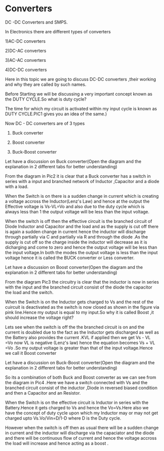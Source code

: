 # Converters
DC -DC  Converters and SMPS.

In Electronics there are different types of converters 

1)AC-DC converters 

2)DC-AC converters

3)AC-AC converters

4)DC-DC converters

Here in this topic we are going to discuss DC-DC converters ,their working and why they are called by such names.

Before Starting we will be discussing a very important concept known as the DUTY CYCLE.So what is duty cycle?

The time for which my circuit is activated within my input cycle is known as DUTY CYCLE.PIC1 gives you an idea of the same.)

Now DC - DC converters are of 3 types 

1) Buck converter

2) Boost converter

3) Buck-Boost converter

Let have a discussion on Buck converter(Open the diagram and the explanation in 2 different tabs for better understanding)

From the diagram in Pic2 it is clear that a Buck converter has a switch in series with a input and branched network of Inductor ,Capacitor and a diode with a load.

When the Switch is on there is a sudden change in current which is creating a voltage accross the Inductor(Lenz's Law) and hence at the output the Effective voltage is Vs-VL=Vo and also due to the duty cycle which is always less than 1 the output voltage will be less than the input voltage.

When the switch is off then the effective circuit is the branched circuit of Diode Inductor and Capacitor and the load and as the supply is cut off there is again a sudden change in current hence the inductor will discharge through partially via C and partially via R and through the diode .As the supply is cut off so the charge inside the inductor will decrease as it is dicharging and come to zero and hence the output voltage will be less than the input voltage.In both the modes the output voltage is less than the input voltage hence it is called the BUCK converter or Less converter.

Let have a discussion on Boost converter(Open the diagram and the explanation in 2 different tabs for better understanding)

From the diagram Pic3 the circuitry is clear that the inductor is now in series with the input and the branched circuit consist of the diode the capacitor the load and the switch.

When the Switch is on the Inductor gets charged to Vs and the rest of the cuircuit is deactivated as the switch is now closed as shown in the figure via pink line.Hence my output is equal to my input.So why it is called Boost ,it should increase the voltage right?

Lets see when the switch is off the the branched circuit is on and the current is doubled due to the fact as the Inductor gets discharged as well as the Battery also provides the current .KVL if applied then we get Vs - VL =Vo now VL is negative (Lenz's law) hence the equation becomes Vs + VL =Vo .So my output voltage is greater than that of the input voltage.Hence we call it Boost converter


Let have a discussion on Buck-Boost converter(Open the diagram and the explanation in 2 different tabs for better understanding)

So its a combination of both Buck and Boost converter as we can see from the diagram in Pic4 .Here we have a switch connected with Vs and the branched circuit consist of the inductor ,Diode in reversed biased condition and then a Capacitor and an Resistor.

When the Switch is on the effective circuit is Inductor in series with the Battery.Hence it gets charged to Vs and hence the Vo=Vs.Here also we have the concept of duty cycle upon which my Inductor may or may not get charged upto Vs.Vo/Vin=D/1-D where D is the Duty cycle.

However when the switch is off then as usual there will be a sudden change in current and the inductor will discharge via the capaciator and the diode and there will be continuous  flow of current and hence the voltage accross the load will increase and hence acting as a boost .





